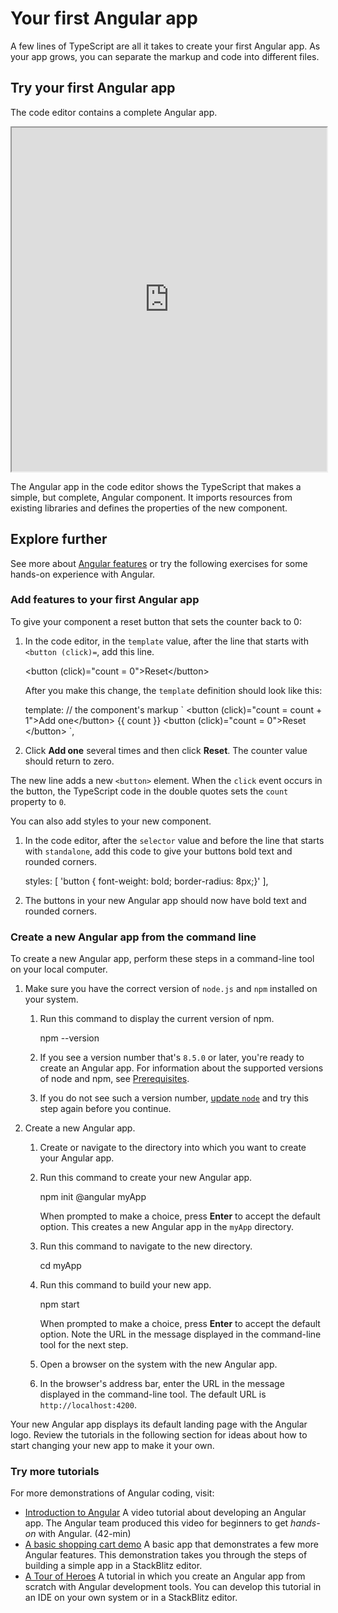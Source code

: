<h1 class="no-toc">Your first Angular app</h1>

A few lines of TypeScript are all it takes to create your first Angular app. As your app grows, you can separate the markup and code into different files.

## Try your first Angular app

The code editor contains a complete Angular app.

<iframe src="https://stackblitz.com/github/angular/angular/tree/main/aio/content/demos/first-app?embed=1&file=src/main.ts&hideExplorer=1&hideNavigation=1" height="550" width="100%" style="border: solid 1px 777"></iframe>

The Angular app in the code editor shows the TypeScript that makes a simple, but complete, Angular component.
It imports resources from existing libraries and defines the properties of the new component.

## Explore further

See more about [Angular features](/features) or try the following exercises for some hands-on experience with Angular.

### Add features to your first Angular app

To give your component a reset button that sets the counter back to 0:

1. In the code editor, in the `template` value, after the line that starts with `<button (click)=`, add this line.

   <code-example format="html" language="html">

   &lt;button (click)="count = 0"&gt;Reset&lt;/button&gt;

   </code-example>

   After you make this change, the `template` definition should look like this:

   <code-example format="javascript" language="javascript">

   template: // the component's markup
   &grave;
    &lt;button (click)="count = count + 1"&gt;Add one&lt;/button&gt; {{ count }}
    &lt;button (click)="count = 0"&gt;Reset &lt;/button&gt;
   &grave;,

   </code-example>

1. Click **Add one** several times and then click **Reset**. The counter value should return to zero.

The new line adds a new `<button>` element. When the `click` event occurs in the button, the TypeScript code in the double quotes sets the `count` property to `0`.

You can also add styles to your new component.

1. In the code editor, after the `selector` value and before the line that starts with `standalone`, add this code to give your buttons bold text and rounded corners.

   <code-example format="javascript" language="javascript">

     styles: [
       'button { font-weight: bold; border-radius: 8px;}'
     ],

   </code-example>

1. The buttons in your new Angular app should now have bold text and rounded corners.

### Create a new Angular app from the command line

To create a new Angular app, perform these steps in a command-line tool on your local computer.

1. Make sure you have the correct version of `node.js` and `npm` installed on your system.

   1. Run this command to display the current version of npm.

      <code-example format="shell" language="shell">

      npm --version

      </code-example>

   1. If you see a version number that's `8.5.0` or later, you're ready to create an Angular app.
      For information about the supported versions of node and npm, see [Prerequisites](guide/setup-local#prerequisites).

   1. If you do not see such a version number, [update `node`][update-node] and try this step again before you continue.

1. Create a new Angular app.

   1. Create or navigate to the directory into which you want to create your Angular app.

   1. Run this command to create your new Angular app.

      <code-example format="shell" language="shell">

      npm init @angular myApp

      </code-example>

      When prompted to make a choice, press **Enter** to accept the default option.
      This creates a new Angular app in the `myApp` directory.

   1. Run this command to navigate to the new directory.

      <code-example format="shell" language="shell">

      cd myApp

      </code-example>

   1. Run this command to build your new app.

      <code-example format="shell" language="shell">

      npm start

      </code-example>

      When prompted to make a choice, press **Enter** to accept the default option.
      Note the URL in the message displayed in the command-line tool for the next step.

   1. Open a browser on the system with the new Angular app.

   1. In the browser's address bar, enter the URL in the message displayed in the command-line tool.
      The default URL is `http://localhost:4200`.

Your new Angular app displays its default landing page with the Angular logo. Review the tutorials in the following section for ideas about how to start changing your new app to make it your own.

### Try more tutorials

For more demonstrations of Angular coding, visit:

* [Introduction to Angular][intro-to-angular-video]
    A video tutorial about developing an Angular app. The Angular team produced this video for beginners to get *hands-on* with Angular. (42-min)
* [A basic shopping cart demo][shopping-cart]
    A basic app that demonstrates a few more Angular features. This demonstration takes you through the steps of building a simple app in a StackBlitz editor.
* [A Tour of Heroes][toh-tutorial]
    A tutorial in which you create an Angular app from scratch with Angular development tools. You can develop this tutorial in an IDE on your own system or in a StackBlitz editor.

<!-- links -->

[shopping-cart]: start "Getting started with Angular | Angular"

[toh-tutorial]: tutorial "Tour of Heroes application and tutorial | Angular"

<!-- external links -->

[update-node]: https://nodejs.org/en/download/ "Node downloads"

[intro-to-angular-video]: https://youtu.be/qxchrt04bTA "Introduction to Angular"

<!-- end links -->
